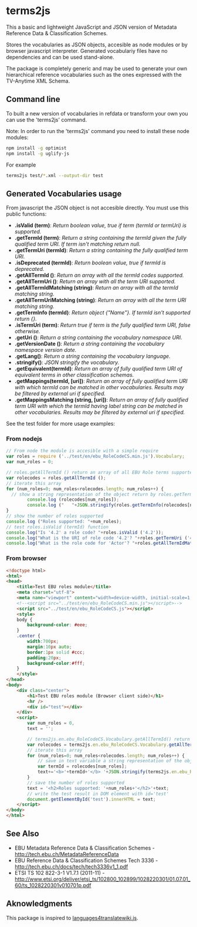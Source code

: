 terms2js
========

This a basic and lightweight JavaScript and JSON version of Metadata Reference Data & Classification Schemes.

Stores the vocabularies as JSON objects, accesible as node modules or by browser javascript interpreter. Generated vocabulariy files have no dependencies and can be used stand-alone.

The package is completely generic and may be used to generate your own hierarchical reference vocabularies such as the ones expressed with the TV-Anytime XML Schema.

Command line
------------

To built a new version of vocabularies in refdata or transform your own you can use the 'terms2js' command.

Note: In order to run the 'terms2js' command you need to install these node modules:

```sh
npm install -g optimist
npm install -g uglify-js
```

For example

```sh
terms2js test/*.xml --output-dir test
```

Generated Vocabularies usage
----------------------------

From javascript the JSON object is not accesible directly. You must use this public functions:

*  **<vocabulary>.isValid (term)**: *Return boolean value, true if term (termId or termUri) is supported.*
*  **<vocabulary>.getTermId (term)**: *Return a string containing the termId given the fully qualified term URI. If term isn't matching return null.*
*  **<vocabulary>.getTermUri (termId)**: *Return a string containing the fully qualified term URI.*
*  **<vocabulary>.isDeprecated (termId)**: *Return boolean value, true if termId is deprecated.*
*  **<vocabulary>.getAllTermId ()**: *Return an array with all the termId codes supported.*
*  **<vocabulary>.getAllTermUri ()**: *Return an array with all the term URI supported.*
*  **<vocabulary>.getAllTermIdMatching (string)**: *Return an array with all the termId matching string.*
*  **<vocabulary>.getAllTermUriMatching (string)**: *Return an array with all the term URI matching string.*
*  **<vocabulary>.getTermInfo (termId)**: *Return object {"Name"}. If termId isn't supported return {}.*
*  **<vocabulary>.isTermUri (term)**: *Return true if term is the fully qualified term URI, false otherwise.*
*  **<vocabulary>.getUri ()**: *Return a string containing the vocabulary namespace URI.*
*  **<vocabulary>.getVersionDate ()**: *Return a string containing the vocabulary namespace version date.*
*  **<vocabulary>.getLang()**: *Return a string containing the vocabulary language.*
*  **<vocabulary>.stringify()**: *JSON stringify the vocabulary.*
*  **<vocabulary>.getEquivalent(termId)**: *Return an array of fully qualified term URI of equivalent terms in other classification schemas.*
*  **<vocabulary>.getMappings(termId, [uri])**: *Return an array of fully qualified term URI with which termId can be matched in other vocabularies. Results may be filtered by external uri if specified.*
*  **<vocabulary>.getMappingsMatching (string, [uri])**: *Return an array of fully qualified term URI with which the termId having label string can be matched in other vocabularies. Results may be filtered by external uri if specified.*

See the test folder for more usage examples:

### From nodejs

```js
// From node the module is accesible with a simple require
var roles = require ('../test/en/ebu_RoleCodeCS.min.js').Vocabulary;
var num_roles = 0;

// roles.getAllTermId () return an array of all EBU Role terms supported
var rolecodes = roles.getAllTermId ();
// iterate this array
for (num_roles=0; num_roles<rolecodes.length; num_roles++) {
  // show a string representation of the object return by roles.getTermInfo(termId)
        console.log (rolecodes[num_roles]);
        console.log ("   "+JSON.stringify(roles.getTermInfo(rolecodes[num_roles])));
}
// show the number of roles supported
console.log ("Roles supported: "+num_roles);
// test roles.isValid (termId) function
console.log("Is '4.2' a role code? "+roles.isValid ('4.2'));
console.log("What is the URI of role code '4.2'? "+roles.getTermUri ('4.2'));
console.log("What is the role code for 'Actor'? "+roles.getAllTermIdMatching ('Actor'));
```

### From browser

```html
<!doctype html>
<html>
<head>
    <title>Test EBU roles module</title>
    <meta charset="utf-8">
    <meta name="viewport" content="width=device-width, initial-scale=1, maximum-scale=1, user-scalable=0">
    <!--<script src="../test/en/ebu_RoleCodeCS.min.js"></script>-->
    <script src="../test/en/ebu_RoleCodeCS.js"></script>
    <style>
    body {
        background-color: #eee;
    }
    .center {
        width:700px;
        margin:10px auto;
        border:1px solid #ccc;
        padding:20px;
        background-color:#fff;
    }
    </style>
</head>
<body>
    <div class="center">
        <h1>Test EBU roles module (Browser client side)</h1>
        <hr />
        <div id="test"></div>
    </div>
    <script>
        var num_roles = 0,
        text = '';

        // terms2js.en.ebu_RoleCodeCS.Vocabulary.getAllTermId() return an array of all EBU Role terms supported
        var rolecodes = terms2js.en.ebu_RoleCodeCS.Vocabulary.getAllTermId();
        // iterate this array
        for (num_roles=0; num_roles<rolecodes.length; num_roles++) {
            // save in text variable a string representation of the object return by terms2js.en.ebu_RoleCodeCS.Vocabulary.getTermInfo(termId)
            var termId = rolecodes[num_roles];
            text+='<b>'+termId+'</b> '+JSON.stringify(terms2js.en.ebu_RoleCodeCS.Vocabulary.getTermInfo(termId))+'<br />';
        }
        // save the number of roles supported
        text = '<h2>Roles supported: '+num_roles+'</h2>'+text;
        // write the test result in DOM element with id='test'
        document.getElementById('test').innerHTML = text;
    </script>
</body>
</html>
```

See Also
--------

* EBU Metadata Reference Data & Classification Schemes - http://tech.ebu.ch/MetadataReferenceData
* EBU Reference Data & Classification Schemes Tech 3336 - http://tech.ebu.ch/docs/tech/tech3336v1_1.pdf
* ETSI TS 102 822-3-1 V1.7.1 (2011-11) - http://www.etsi.org/deliver/etsi_ts/102800_102899/1028220301/01.07.01_60/ts_1028220301v010701p.pdf

Aknowledgments
--------------

This package is inspired to [languages4translatewiki.js](https://github.com/joker-x/languages4translatewiki.git).
